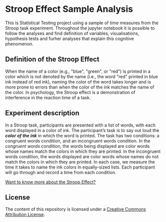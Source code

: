 #  Stroop Effect Sample Analysis

This is Statistical Testing project using a sample of time measures from the Stroop task experiment. Throughout the jupyter notebook it is possible to follow the analyses and find definition of variables, visualisations, hypothesis tests and furher analyses that explain this cognitive phenomenon.

## Definition of the Stroop Effect 

When the name of a color (e.g., "blue", "green", or "red") is printed in a color which is not denoted by the name (i.e., the word "red" printed in blue ink instead of red ink), naming the color of the word takes longer and is more prone to errors than when the color of the ink matches the name of the color. In psychology, the Stroop effect is a demonstration of interference in the reaction time of a task.

## Experiment description

In a Stroop task, participants are presented with a list of words, with each word displayed in a color of ink. The participant’s task is to say out loud the **_color of the ink_** in which the word is printed. The task has two conditions: a congruent words condition, and an incongruent words condition. In the _congruent words_ condition, the words being displayed are color words whose names match the colors in which they are printed. In the incongruent words condition, the words displayed are color words whose names do not match the colors in which they are printed. In each case, we measure the time it takes to name the ink colors in equally-sized lists. Each participant will go through and record a time from each condition.

[Want to know more about the Stroop Effect?](https://en.wikipedia.org/wiki/Stroop_effect)


## License

The content of this repository is licensed under a [Creative Commons Attribution License](https://creativecommons.org/licenses/by/3.0/us/).

